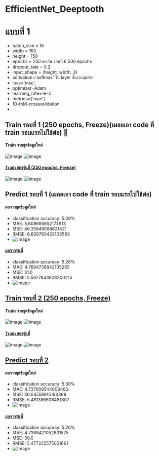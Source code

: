 # EfficientNet_Deeptooth

# แบบที่ 1
- batch_size = 16
- width = 150
- height = 150 
- epochs = 250 ยกเว้น รอบที่ 6 500 epochs
- dropout_rate = 0.2 
- input_shape = (height, width, 3)
- activation='softmax' ใน layer ชั้นรองสุดท้าย
- loss='mse',
- optimizer=Adam 
- learning_rate=1e-4
- metrics=['mae']
- 10-fold-crossvalidation
- 
## Train รอบที่ 1 (250 epochs, Freeze)(เผลอเอา code ที่ train รอบแรกไปใช้ต่อ) 	:smiling_face_with_tear:
#### Train จากชุดข้อมูลใหม่
![image](https://github.com/natthanich/EfficientNet_Deeptooth/assets/108257658/e464e53a-c2b7-4247-b55d-c40844fc2de8)
![image](https://github.com/natthanich/EfficientNet_Deeptooth/assets/108257658/7df02543-7f22-424c-8d43-21880e4eec2f)
#### [Train ของรุ่นพี่ (250 epochs, Freeze)](https://github.com/Wanita-8943/Main_Project/blob/main/A1_Train_Freeze.ipynb)
![image](https://github.com/natthanich/EfficientNet_Deeptooth/assets/108257658/abf034d7-b185-4a64-adff-5cd84312ff90)
![image](https://github.com/natthanich/EfficientNet_Deeptooth/assets/108257658/ddbb2be4-7659-46f9-85d4-9198bd158a02)

## Predict รอบที่ 1 (เผลอเอา code ที่ train รอบแรกไปใช้ต่อ)
#### ผลจากชุดข้อมูลใหม่
- classification accuracy: 5.09%
- MAE: 5.608695652173913
- MSE: 46.35949098621421
- RMSE: 6.808780433103583
- ![image](https://github.com/natthanich/EfficientNet_Deeptooth/assets/108257658/254c30c4-b096-4314-b8cc-dd37e072f321)

#### [ผลจากรุ่นพี่](https://github.com/Wanita-8943/Main_Project/blob/main/A1_Predict_Freeze.ipynb)
- classification accuracy: 5.26%
- MAE: 4.7894736842105265
- MSE: 31.0
- RMSE: 5.5677643628300215
- ![image](https://github.com/natthanich/EfficientNet_Deeptooth/assets/108257658/c0ff49c8-b56a-4627-a2d9-5c67a3f69d8f)

## [Train รอบที่ 2 (250 epochs, Freeze)](https://github.com/natthanich/EfficientNet_Deeptooth/blob/main/Regress1_Train_250Freez_2.ipynb)
#### Train จากชุดข้อมูลใหม่
![image](https://github.com/natthanich/EfficientNet_Deeptooth/assets/108257658/364c2adb-6d7e-415a-8400-3a79c544e4e2)
![image](https://github.com/natthanich/EfficientNet_Deeptooth/assets/108257658/70e9cfe7-5e7b-4795-9eff-c31009da653a)

#### [Train ของรุ่นพี่](https://github.com/Wanita-8943/Main_Project/blob/main/A2_Train_Freeze.ipynb) 
![image](https://github.com/natthanich/EfficientNet_Deeptooth/assets/108257658/3f103b80-8a95-4704-9ed6-362ef9bc80df)
![image](https://github.com/natthanich/EfficientNet_Deeptooth/assets/108257658/ee64b657-4d78-43bd-b43b-866d9003a7f8)

## [Predict รอบที่ 2]()
#### ผลจากชุดข้อมูลใหม่
- classification accuracy: 5.30% 
- MAE: 4.737009544008483
- MSE: 30.04559915164369
- RMSE: 5.481386608481807
- ![image](https://github.com/natthanich/EfficientNet_Deeptooth/assets/108257658/0e258bc2-6310-4b11-977b-c6966b5f423e)


#### [ผลจากรุ่นพี่](https://github.com/Wanita-8943/Main_Project/blob/main/A2_Predict_Freeze.ipynb)
- classification accuracy: 5.26%
- MAE: 4.7368421052631575
- MSE: 30.0
- RMSE: 5.477225575051661
- ![image](https://github.com/natthanich/EfficientNet_Deeptooth/assets/108257658/c50e3a61-147e-494c-b6d7-57b9ce1e798d)



